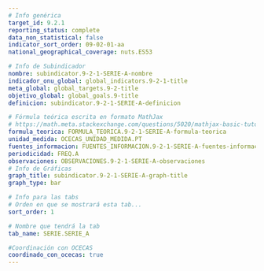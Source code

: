 ```yaml
---
# Info genérica
target_id: 9.2.1
reporting_status: complete
data_non_statistical: false
indicator_sort_order: 09-02-01-aa
national_geographical_coverage: nuts.ES53

# Info de Subindicador
nombre: subindicator.9-2-1-SERIE-A-nombre
indicador_onu_global: global_indicators.9-2-1-title
meta_global: global_targets.9-2-title
objetivo_global: global_goals.9-title
definicion: subindicator.9-2-1-SERIE-A-definicion

# Fórmula teórica escrita en formato MathJax
# https://math.meta.stackexchange.com/questions/5020/mathjax-basic-tutorial-and-quick-reference
formula_teorica: FORMULA_TEORICA.9-2-1-SERIE-A-formula-teorica
unidad_medida: OCECAS_UNIDAD_MEDIDA.PT
fuentes_informacion: FUENTES_INFORMACION.9-2-1-SERIE-A-fuentes-informacion
periodicidad: FREQ.A
observaciones: OBSERVACIONES.9-2-1-SERIE-A-observaciones
# Info de Gráficas
graph_title: subindicator.9-2-1-SERIE-A-graph-title
graph_type: bar

# Info para las tabs
# Orden en que se mostrará esta tab...
sort_order: 1

# Nombre que tendrá la tab
tab_name: SERIE.SERIE_A

#Coordinación con OCECAS
coordinado_con_ocecas: true
---
```


